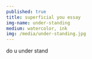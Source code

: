 ```yaml
---
published: true
title: superficial you essay
img-name: under-standing
medium: watercolor, ink
img: /media/under-standing.jpg
---
```


do u under stand